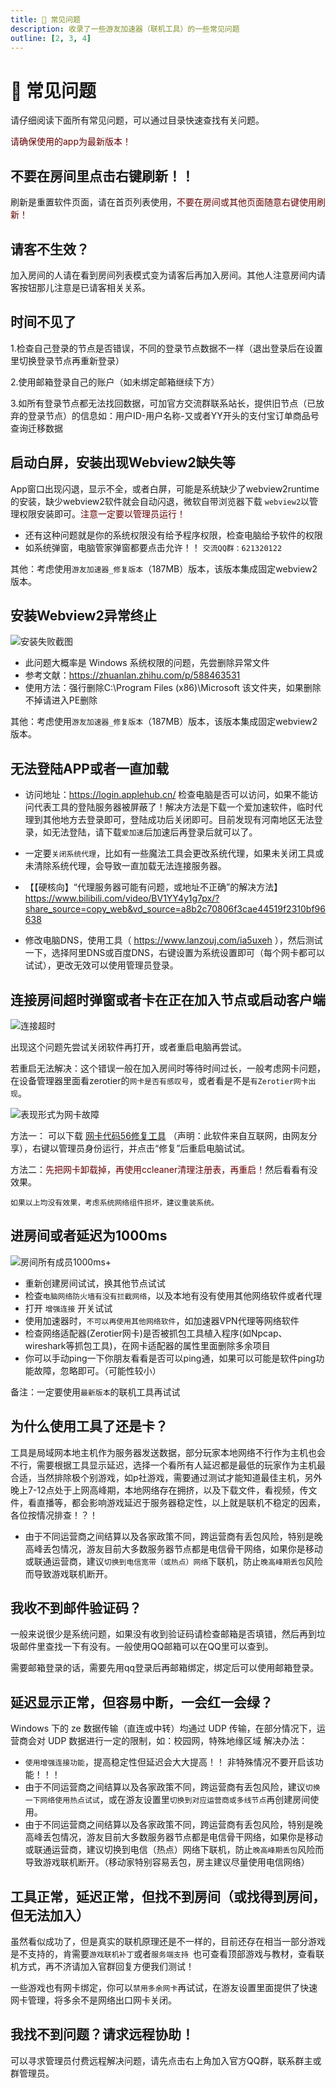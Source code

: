 ```yaml
---
title: 💫 常见问题
description: 收录了一些游友加速器（联机工具）的一些常见问题
outline: [2, 3, 4]
---
```

# 💫 常见问题 
请仔细阅读下面所有常见问题，可以通过目录快速查找有关问题。

<font color="#660000">请确保使用的app为最新版本！</font>

## 不要在房间里点击右键刷新！！
刷新是重置软件页面，请在首页列表使用，<font color="#660000">不要在房间或其他页面随意右键使用刷新！</font>

## 请客不生效？

加入房间的人请在看到房间列表模式变为请客后再加入房间。其他人注意房间内请客按钮那儿注意是已请客相关关系。

## 时间不见了
1.检查自己登录的节点是否错误，不同的登录节点数据不一样（退出登录后在设置里切换登录节点再重新登录）

2.使用邮箱登录自己的账户（如未绑定邮箱继续下方）

3.如所有登录节点都无法找回数据，可加官方交流群联系站长，提供旧节点（已放弃的登录节点）的信息如：用户ID-用户名称-又或者YY开头的支付宝订单商品号查询迁移数据

## 启动白屏，安装出现Webview2缺失等

App窗口出现闪退，显示不全，或者白屏，可能是系统缺少了webview2runtime的安装，缺少webview2软件就会自动闪退，微软自带浏览器下载 `webview2`以管理权限安装即可。<font color="#660000">注意一定要以管理员运行！</font>

- 还有这种问题就是你的系统权限没有给予程序权限，检查电脑给予软件的权限
- 如系统弹窗，电脑管家弹窗都要点击允许！！
  `交流QQ群：621320122`

其他：考虑使用`游友加速器_修复版本`（187MB）版本，该版本集成固定webview2版本。



## 安装Webview2异常终止
![安装失败截图](https://img.katomegumi.net/file/2ec992c204384ee07e746.jpg)

- 此问题大概率是 Windows 系统权限的问题，先尝删除异常文件
- 参考文献：https://zhuanlan.zhihu.com/p/588463531
- 使用方法：强行删除C:\Program Files (x86)\Microsoft 该文件夹，如果删除不掉请进入PE删除

其他：考虑使用`游友加速器_修复版本`（187MB）版本，该版本集成固定webview2版本。


## 无法登陆APP或者一直加载


- 访问地址：https://login.applehub.cn/   检查电脑是否可以访问，如果不能访问代表工具的登陆服务器被屏蔽了！解决方法是下载一个爱加速软件，临时代理到其他地方去登录即可，登陆成功后关闭即可。目前发现有河南地区无法登录，如无法登陆，请下载`爱加速`后加速后再登录后就可以了。

- 一定要`关闭系统代理`，比如有一些魔法工具会更改系统代理，如果未关闭工具或未清除系统代理，会导致一直加载无法连接服务器。
- 【【硬核向】“代理服务器可能有问题，或地址不正确”的解决方法】 https://www.bilibili.com/video/BV1YY4y1g7px/?share_source=copy_web&vd_source=a8b2c70806f3cae44519f2310bf96638
- 修改电脑DNS，使用工具（ https://www.lanzouj.com/ia5uxeh ），然后测试一下，选择阿里DNS或百度DNS，右键设置为系统设置即可（每个网卡都可以试试），更改无效可以使用管理员登录。


## 连接房间超时弹窗或者卡在正在加入节点或启动客户端
![连接超时](https://img.katomegumi.net/file/ff311bf118f3849a0ca1a.jpg)

出现这个问题先尝试关闭软件再打开，或者重启电脑再尝试。

若重启无法解决：这个错误一般在加入房间时等待时间过长，一般考虑网卡问题，在设备管理器里面看zerotier的`网卡是否有感叹号`，或者看是不是`有Zerotier网卡出现`。

![表现形式为网卡故障](https://img.katomegumi.net/file/03a2040a00e2dea3830d2.png)

方法一：    可以下载 [网卡代码56修复工具](https://cn-sy1.rains3.com/accelerator/tools/%E7%BD%91%E5%8D%A1%E4%BB%A3%E7%A0%8156%E4%BF%AE%E5%A4%8D%E5%B7%A5%E5%85%B7.exe) （声明：此软件来自互联网，由网友分享），右键以管理员身份运行，并点击“修复”后重启电脑试试。

方法二：<font color="#660000">先把网卡卸载掉，再使用ccleaner清理注册表，再重启！</font>然后看看有没效果。



`如果以上均没有效果，考虑系统网络组件损坏，建议重装系统。`



## 进房间或者延迟为1000ms
![房间所有成员1000ms+](https://img.katomegumi.net/file/d0c412163395e384bc969.jpg)

- 重新创建房间试试，换其他节点试试
- 检查`电脑网络防火墙有没有拦截网络`，以及本地有没有使用其他网络软件或者代理
- 打开 `增强连接` 开关试试
- 使用加速器时，`不可以再使用其他网络软件`，如加速器VPN代理等网络软件
- 检查网络适配器(Zerotier网卡)是否被抓包工具植入程序(如Npcap、wireshark等抓包工具)，在网卡适配器的属性里面删除多余项目
- 你可以手动ping一下你朋友看看是否可以ping通，如果可以可能是软件ping功能故障，忽略即可。（可能性较小）

备注：一定要使用`最新版本`的联机工具再试试

## 为什么使用工具了还是卡？

工具是局域网本地主机作为服务器发送数据，部分玩家本地网络不行作为主机也会不行，需要根据工具显示延迟，选择一个看所有人延迟都是最低的玩家作为主机最合适，当然排除极个别游戏，如p社游戏，需要通过测试才能知道最佳主机，另外晚上7-12点处于上网高峰期，本地网络存在拥挤，以及下载文件，看视频，传文件，看直播等，都会影响游戏延迟于服务器稳定性，以上就是联机不稳定的因素，各位按情况排查！？！

- 由于不同运营商之间结算以及各家政策不同，跨运营商有丢包风险，特别是晚高峰丢包情况，游友目前大多数服务器节点都是电信骨干网络，如果你是移动或联通运营商，建议`切换到电信宽带（或热点）网络`下联机，防止`晚高峰期丢包`风险而导致游戏联机断开。


## 我收不到邮件验证码？

一般来说很少是系统问题，如果没有收到验证码请检查邮箱是否填错，然后再到垃圾邮件里查找一下有没有。一般使用QQ邮箱可以在QQ里可以查到。

需要邮箱登录的话，需要先用qq登录后再邮箱绑定，绑定后可以使用邮箱登录。

## 延迟显示正常，但容易中断，一会红一会绿？
Windows 下的 ze 数据传输（直连或中转）均通过 UDP 传输，在部分情况下，运营商会对 UDP 数据进行一定的限制，如：校园网，特殊地缘区域
解决办法：

-  `使用增强连接功能`，提高稳定性但延迟会大大提高！！ 非特殊情况不要开启该功能！！！
- 由于不同运营商之间结算以及各家政策不同，跨运营商有丢包风险，建议`切换一下网络使用热点试试`，或在游友设置里`切换到对应运营商或多线节点`再创建房间使用。
- 由于不同运营商之间结算以及各家政策不同，跨运营商有丢包风险，特别是晚高峰丢包情况，游友目前大多数服务器节点都是电信骨干网络，如果你是移动或联通运营商，建议切换到电信（热点）网络下联机，防止`晚高峰期丢包`风险而导致游戏联机断开。（移动家特别容易丢包，房主建议尽量使用电信网络）


## 工具正常，延迟正常，但找不到房间（或找得到房间，但无法加入）

虽然看似成功了，但是真实的联机原理还是不一样的，目前还存在相当一部分游戏是不支持的，肯需要`游戏联机补丁`或者`服务端支持
`也可查看顶部游戏与教材，查看联机方式，再不济请加入官群回复方便我们测试！

一些游戏也有网卡绑定，你可以`禁用多余网卡`再试试，在游友设置里面提供了快速网卡管理，将多余不是网络出口网卡关闭。

## 我找不到问题？请求远程协助！

可以寻求管理员付费远程解决问题，请先点击右上角加入官方QQ群，联系群主或群管理员。



<style>
  
      .VPDoc .aside {
        display: block!important;
    }
</style>
